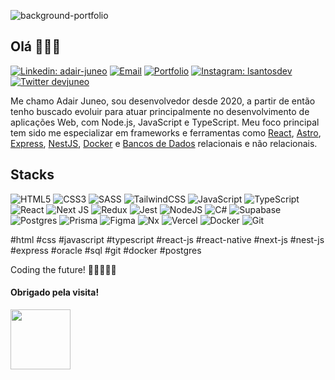 ![background-portfolio](https://i.imgur.com/BhpmgDi.png)
## Olá  🙋🏻‍♂️
[![Linkedin: adair-juneo](https://img.shields.io/badge/-LinkedIn-0077B5?style=for-the-badge&logo=linkedin&logoColor=white&link=https://linkedin.lsantos.dev)](https://www.linkedin.com/in/adair-juneo-74322a216/) [![Email](https://img.shields.io/badge/-Email-%23333?style=for-the-badge&logo=gmail&logoColor=white)](mailto:adair_juneo@hotmail.com) [![Portfolio](https://img.shields.io/badge/Portfolio-%23000000.svg?style=for-the-badge&logo=firefox&logoColor=#FF7139)](https://www.devjuneo.com/) [![Instagram: lsantosdev](https://img.shields.io/badge/-Instagram-%23E4405F?style=for-the-badge&logo=instagram&logoColor=white)](https://www.instagram.com/adair_juneo) [![Twitter devjuneo](https://img.shields.io/badge/-Twitter-1DA1F2?style=for-the-badge&logo=twitter&logoColor=white&link=https://twitter.lsantos.dev)](https://twitter.com/devjuneo)

Me chamo Adair Juneo, sou desenvolvedor desde 2020, a partir de então tenho buscado evoluir para atuar principalmente no desenvolvimento de aplicações Web, com Node.js, JavaScript e TypeScript. Meu foco principal tem sido me especializar em frameworks e ferramentas como [React](https://react.dev/), [Astro](https://astro.build/), [Express](https://expressjs.com/pt-br/), [NestJS](https://nestjs.com/), [Docker](https://www.docker.com/) e [Bancos de Dados](https://www.mongodb.com/compare/relational-vs-non-relational-databases) relacionais e não relacionais. 

## Stacks
![HTML5](https://img.shields.io/badge/html5-%23E34F26.svg?style=for-the-badge&logo=html5&logoColor=white) ![CSS3](https://img.shields.io/badge/css3-%231572B6.svg?style=for-the-badge&logo=css3&logoColor=white) ![SASS](https://img.shields.io/badge/SASS-hotpink.svg?style=for-the-badge&logo=SASS&logoColor=white) ![TailwindCSS](https://img.shields.io/badge/tailwindcss-%2338B2AC.svg?style=for-the-badge&logo=tailwind-css&logoColor=white) ![JavaScript](https://img.shields.io/badge/javascript-%23323330.svg?style=for-the-badge&logo=javascript&logoColor=%23F7DF1E) ![TypeScript](https://img.shields.io/badge/typescript-%23007ACC.svg?style=for-the-badge&logo=typescript&logoColor=white) ![React](https://img.shields.io/badge/react-%2320232a.svg?style=for-the-badge&logo=react&logoColor=%2361DAFB) ![Next JS](https://img.shields.io/badge/Next-black?style=for-the-badge&logo=next.js&logoColor=white) ![Redux](https://img.shields.io/badge/redux-%23593d88.svg?style=for-the-badge&logo=redux&logoColor=white) ![Jest](https://img.shields.io/badge/-jest-%23C21325?style=for-the-badge&logo=jest&logoColor=white) ![NodeJS](https://img.shields.io/badge/node.js-6DA55F?style=for-the-badge&logo=node.js&logoColor=white) ![C#](https://img.shields.io/badge/c%23-%23239120.svg?style=for-the-badge&logo=c-sharp&logoColor=white) ![Supabase](https://img.shields.io/badge/Supabase-3ECF8E?style=for-the-badge&logo=supabase&logoColor=white) ![Postgres](https://img.shields.io/badge/postgres-%23316192.svg?style=for-the-badge&logo=postgresql&logoColor=white) ![Prisma](https://img.shields.io/badge/Prisma-3982CE?style=for-the-badge&logo=Prisma&logoColor=white) ![Figma](https://img.shields.io/badge/figma-%23F24E1E.svg?style=for-the-badge&logo=figma&logoColor=white) ![Nx](https://img.shields.io/badge/nx-143055?style=for-the-badge&logo=nx&logoColor=white) ![Vercel](https://img.shields.io/badge/vercel-%23000000.svg?style=for-the-badge&logo=vercel&logoColor=white) ![Docker](https://img.shields.io/badge/docker-%230db7ed.svg?style=for-the-badge&logo=docker&logoColor=white) ![Git](https://img.shields.io/badge/git-%23F05033.svg?style=for-the-badge&logo=git&logoColor=white) 

#html #css #javascript #typescript #react-js #react-native #next-js #nest-js #express #oracle #sql #git #docker #postgres

Coding the future! 🤘🏻👨🏻‍💻
#### Obrigado pela visita! 
<img src="https://github.com/adairjuneoaf/adairjuneoaf/assets/88504998/6ec6c455-cbab-43d3-a0b0-25d410744540" width="96" height="96" />
